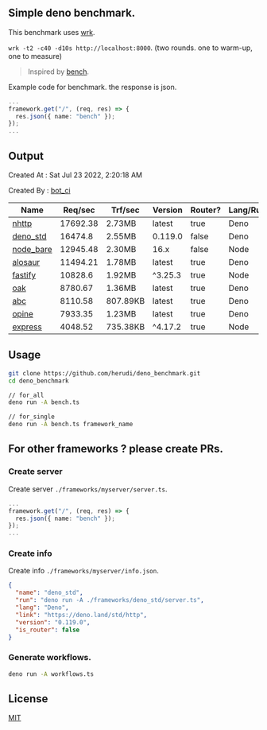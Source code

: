 ## Simple deno benchmark.
This benchmark uses [wrk](https://github.com/wg/wrk).

`wrk -t2 -c40 -d10s http://localhost:8000`. (two rounds. one to warm-up, one to measure)

> Inspired by [bench](https://github.com/denosaurs/bench).

Example code for benchmark. the response is json.
```ts
...
framework.get("/", (req, res) => {
  res.json({ name: "bench" });
});
...
```

## Output
Created At : Sat Jul 23 2022, 2:20:18 AM

Created By : [bot_ci](https://github.com/herudi/deno_benchmarks/commits?author=github-actions%5Bbot%5D)

|Name|Req/sec|Trf/sec|Version|Router?|Lang/Runtime|
|----|----|----|----|----|----|
|[nhttp](https://github.com/nhttp/nhttp)|17692.38|2.73MB|latest|true|Deno|
|[deno_std](https://deno.land/std/http)|16474.8|2.55MB|0.119.0|false|Deno|
|[node_bare](https://nodejs.org)|12945.48|2.30MB|16.x|false|Node|
|[alosaur](https://github.com/alosaur/alosaur)|11494.21|1.78MB|latest|true|Deno|
|[fastify](https://github.com/fastify/fastify)|10828.6|1.92MB|^3.25.3|true|Node|
|[oak](https://github.com/oakserver/oak)|8780.67|1.36MB|latest|true|Deno|
|[abc](https://deno.land/x/abc)|8110.58|807.89KB|latest|true|Deno|
|[opine](https://github.com/cmorten/opine)|7933.35|1.23MB|latest|true|Deno|
|[express](https://github.com/expressjs/express)|4048.52|735.38KB|^4.17.2|true|Node|


## Usage
```bash
git clone https://github.com/herudi/deno_benchmark.git
cd deno_benchmark

// for_all
deno run -A bench.ts

// for_single
deno run -A bench.ts framework_name
```
## For other frameworks ? please create PRs.
### Create server
Create server `./frameworks/myserver/server.ts`.
```ts
...
framework.get("/", (req, res) => {
  res.json({ name: "bench" });
});
...
```
### Create info
Create info `./frameworks/myserver/info.json`.
```json
{
  "name": "deno_std",
  "run": "deno run -A ./frameworks/deno_std/server.ts",
  "lang": "Deno",
  "link": "https://deno.land/std/http",
  "version": "0.119.0",
  "is_router": false
}
```
### Generate workflows.
```bash
deno run -A workflows.ts
```
## License

[MIT](LICENSE)

